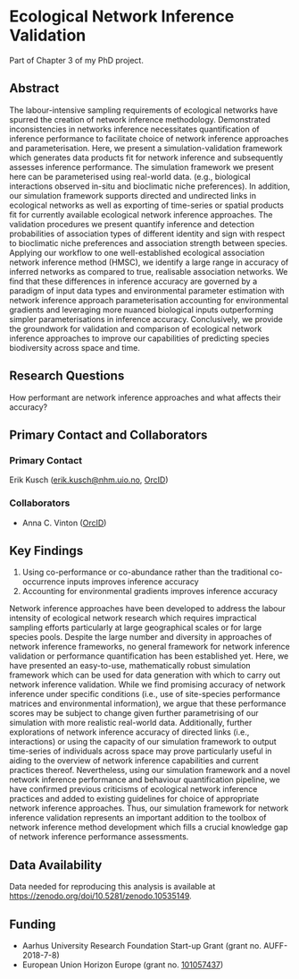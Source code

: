 # Ecological Network Inference Validation
Part of Chapter 3 of my PhD project.

## Abstract

The labour-intensive sampling requirements of ecological networks have spurred the creation of network inference methodology. Demonstrated inconsistencies in networks inference necessitates quantification of inference performance to facilitate choice of network inference approaches and parameterisation. Here, we present a simulation-validation framework which generates data products fit for network inference and subsequently assesses inference performance. The simulation framework we present here can be parameterised using real-world data. (e.g., biological interactions observed in-situ and bioclimatic niche preferences). In addition, our simulation framework supports directed and undirected links in ecological networks as well as exporting of time-series or spatial products fit for currently available ecological network inference approaches. The validation procedures we present quantify inference and detection probabilities of association types of different identity and sign with respect to bioclimatic niche preferences and association strength between species. Applying our workflow to one well-established ecological association network inference method (HMSC), we identify a large range in accuracy of inferred networks as compared to true, realisable association networks. We find that these differences in inference accuracy are governed by a paradigm of input data types and environmental parameter estimation with network inference approach parameterisation accounting for environmental gradients and leveraging more nuanced biological inputs outperforming simpler parameterisations in inference accuracy. Conclusively, we provide the groundwork for validation and comparison of ecological network inference approaches to improve our capabilities of predicting species biodiversity across space and time.

## Research Questions
How performant are network inference approaches and what affects their accuracy?

## Primary Contact and Collaborators
### Primary Contact
Erik Kusch (erik.kusch@nhm.uio.no, [OrcID](https://orcid.org/my-orcid?orcid=0000-0002-4984-7646))  

### Collaborators
- Anna C. Vinton ([OrcID](https://orcid.org/0000-0002-8279-1736))

## Key Findings
1. Using co-performance or co-abundance rather than the traditional co-occurrence inputs improves inference accuracy
2. Accounting for environmental gradients improves inference accuracy

Network inference approaches have been developed to address the labour intensity of ecological network research which requires impractical sampling efforts particularly at large geographical scales or for large species pools. Despite the large number and diversity in approaches of network inference frameworks, no general framework for network inference validation or performance quantification has been established yet. Here, we have presented an easy-to-use, mathematically robust simulation framework which can be used for data generation with which to carry out network inference validation. While we find promising accuracy of network inference under specific conditions (i.e., use of site-species performance matrices and environmental information), we argue that these performance scores may be subject to change given further parametrising of our simulation with more realistic real-world data. Additionally, further explorations of network inference accuracy of directed links (i.e., interactions) or using the capacity of our simulation framework to output time-series of individuals across space may prove particularly useful in aiding to the overview of network inference capabilities and current practices thereof.
Nevertheless, using our simulation framework and a novel network inference performance and behaviour quantification pipeline, we have confirmed previous criticisms of ecological network inference practices and added to existing guidelines for choice of appropriate network inference approaches. Thus, our simulation framework for network inference validation represents an important addition to the toolbox of network inference method development which fills a crucial knowledge gap of network inference performance assessments.

## Data Availability
Data needed for reproducing this analysis is available at https://zenodo.org/doi/10.5281/zenodo.10535149.

## Funding
- Aarhus University Research Foundation Start-up Grant (grant no. AUFF-2018-7-8)  
- European Union Horizon Europe (grant no. [101057437](https://doi.org/10.3030/101057437)) 
